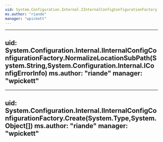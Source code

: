 ```yaml
---
uid: System.Configuration.Internal.IInternalConfigConfigurationFactory
ms.author: "riande"
manager: "wpickett"
---
```


---
uid: System.Configuration.Internal.IInternalConfigConfigurationFactory.NormalizeLocationSubPath(System.String,System.Configuration.Internal.IConfigErrorInfo)
ms.author: "riande"
manager: "wpickett"
---

---
uid: System.Configuration.Internal.IInternalConfigConfigurationFactory.Create(System.Type,System.Object[])
ms.author: "riande"
manager: "wpickett"
---
